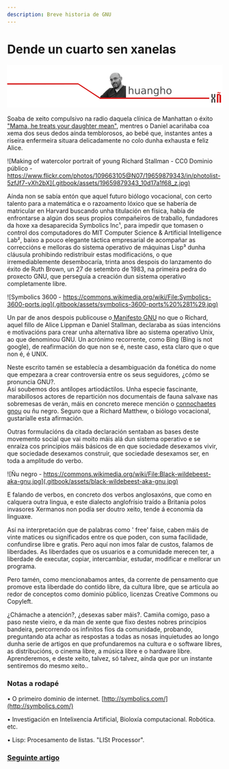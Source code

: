 ```yaml
---
description: Breve historia de GNU
---
```


# Dende un cuarto sen xanelas

![](.gitbook/assets/cabeceira-huangho.png)

Soaba de xeito compulsivo na radio daquela clínica de Manhattan o éxito ["Mama, he treats your daughter mean"](https://www.youtube.com/watch?v=HnmbJruEkKw), mentres o Daniel acariñaba coa xema dos seus dedos aínda  temblorosos, ao bebé que, instantes antes a riseira enfermeira situara delicadamente no colo dunha exhausta e feliz Alice.

![Making of watercolor portrait of young Richard Stallman - CC0 Dominio p&#xFA;blico - https://www.flickr.com/photos/109663105@N07/19659879343/in/photolist-5zfJf7-vXh2bX](.gitbook/assets/19659879343_10d17a1f68_z.jpg)

Aínda non se sabía entón que aquel futuro biólogo vocacional, con certo talento para a matemática e o razoamento lóxico que se habería de matricular en  Harvard buscando unha titulación en física, había de enfrontarse a algún dos seus propios compañeiros de traballo, fundadores da hoxe xa desaparecida  Symbolics  Inc¹, para impedir que tomasen o control dos computadores do MIT Computer Science & Artificial Intelligence Lab², baixo a pouco elegante táctica empresarial de acompañar as correccións e melloras do sistema operativo de máquinas  Lisp³ dunha cláusula prohibindo redistribuír estas modificacións, o que irremediablemente desembocaría, trinta anos despois do lanzamento do éxito de  Ruth  Brown, un 27 de setembro de 1983, na primeira pedra do proxecto GNU, que perseguía a creación dun sistema operativo completamente libre.

![Symbolics 3600 - https://commons.wikimedia.org/wiki/File:Symbolics-3600-ports.jpg](.gitbook/assets/symbolics-3600-ports%20%281%29.jpg)

Un par de anos despois publicouse o[ Manifesto GNU](https://www.gnu.org/gnu/manifesto.es.html) no que o Richard, aquel fillo de Alice  Lippman e Daniel  Stallman, declaraba as súas intencións e motivacións para crear unha alternativa libre ao sistema operativo  Unix, ao que denominou GNU. Un acrónimo recorrente, como Bing \(Bing is not google\), de reafirmación do que non se é, neste caso, esta claro que o que non é, é  UNIX.

Neste escrito tamén se establecía a desambiguación da fonética do nome que empezara a crear controversia entre os seus seguidores, ¿cómo se pronuncia GNU?.  
Así soubemos dos antílopes artiodáctilos. Unha especie fascinante, marabillosos actores de repartición nos documentais de fauna salvaxe nas sobremesas de verán, máis en concreto merece mención o  [connochaetes gnou](https://es.wikipedia.org/wiki/Connochaetes_gnou) ou  ñu negro. Seguro que a Richard  Matthew, o biólogo vocacional, gustaríalle esta afirmación. 

Outras formulacións da citada declaración sentaban as bases deste movemento social que vai moito máis alá dun sistema operativo e se  enraíza cos principios máis básicos de en que sociedade desexamos vivir, que sociedade desexamos construír, que sociedade desexamos ser, en toda a amplitude do verbo.

![&#xD1;u negro - https://commons.wikimedia.org/wiki/File:Black-wildebeest-aka-gnu.jpg](.gitbook/assets/black-wildebeest-aka-gnu.jpg)

E falando de verbos, en concreto dos verbos anglosaxóns, que como en calquera outra lingua, e este dialecto  anglofrísio traído a  Britania polos invasores Xermanos non podía ser doutro xeito, tende á economía da linguaxe.
  
Así na interpretación que de palabras como ' free' faise, caben máis de vinte matices ou significados entre os que poden, con suma facilidade, confundirse libre e gratis. Pero aquí non imos falar de custos, falamos de liberdades. As liberdades que os usuarios e a comunidade merecen ter, a liberdade de executar, copiar, intercambiar, estudar, modificar e mellorar un programa.

Pero tamén, como mencionabamos antes, da corrente de pensamento que promove esta liberdade do contido libre, da cultura libre, que se articula ao redor de conceptos como dominio público, licenzas Creative Commons ou  Copyleft. 

 ¿Chámache a atención?, ¿desexas saber máis?. Camiña comigo, paso a paso neste vieiro, e da man de xente que fixo destes nobres principios bandeira, percorrendo os infinitos fíos da comunidade, probando, preguntando ata achar as respostas a todas as nosas inquietudes ao longo dunha serie de artigos en que profundaremos na cultura e o software libres, as distribucións, o cinema libre, a música libre e o hardware libre. Aprenderemos, e deste xeito, talvez, só talvez, aínda que por un instante sentiremos do mesmo xeito..

### Notas a rodapé

• O primeiro dominio de internet. [http://symbolics.com/](http://symbolics.com/)
  
• Investigación en Intelixencia Artificial, Bioloxía computacional. Robótica. etc.
  
• Lisp: Procesamento de listas. "LISt Processor".

### [Seguinte artigo](empresas_explotadoras.md)

